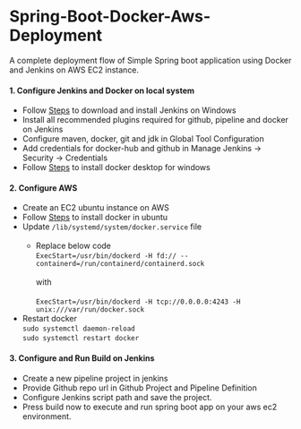 # Spring-Boot-Docker-Aws-Deployment
A complete deployment flow of Simple Spring boot application using Docker and Jenkins on AWS EC2 instance.

#### 1. Configure Jenkins and Docker on local system
* Follow [Steps](https://www.jenkins.io/download/) to download and install Jenkins on Windows
* Install all recommended plugins required for github, pipeline and docker on Jenkins
* Configure maven, docker, git and jdk in Global Tool Configuration
* Add credentials for docker-hub and github in Manage Jenkins -> Security -> Credentials
* Follow [Steps](https://docs.docker.com/docker-for-windows/install/) to install docker desktop for windows

#### 2. Configure AWS
- Create an EC2 ubuntu instance on AWS
- Follow [Steps](https://docs.docker.com/engine/install/ubuntu/) to install docker in ubuntu
- Update `/lib/systemd/system/docker.service` file <br/><br />
    - Replace below code<br/>
  `ExecStart=/usr/bin/dockerd -H fd:// --containerd=/run/containerd/containerd.sock`
  <br/><br/>with<br/><br/>
  `ExecStart=/usr/bin/dockerd -H tcp://0.0.0.0:4243 -H unix:///var/run/docker.sock`
- Restart docker<br>
  `sudo systemctl daemon-reload`<br>
   `sudo systemctl restart docker`
  
#### 3. Configure and Run Build on Jenkins
- Create a new pipeline project in jenkins
- Provide Github repo url in Github Project and Pipeline Definition
- Configure Jenkins script path and save the project.
- Press build now to execute and run spring boot app on your aws ec2 environment.   